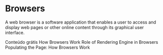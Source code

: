 # Browsers

A web browser is a software application that enables a user to access and display web pages or other online content through its graphical user interface.

<ResourceGroupTitle>Conteúdo grátis</ResourceGroupTitle>
<BadgeLink colorScheme='yellow' badgeText='Leia' href='https://www.html5rocks.com/en/tutorials/internals/howbrowserswork/'>How Browsers Work</BadgeLink>
<BadgeLink colorScheme='yellow' badgeText='Leia' href='https://www.browserstack.com/guide/browser-rendering-engine'>Role of Rendering Engine in Browsers</BadgeLink>
<BadgeLink colorScheme='yellow' badgeText='Leia' href='https://developer.mozilla.org/en-US/docs/Web/Performance/How_browsers_work'>Populating the Page: How Browsers Work</BadgeLink>
